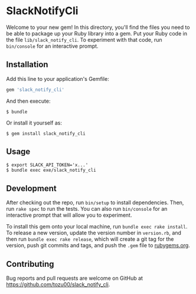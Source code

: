 # SlackNotifyCli

Welcome to your new gem! In this directory, you'll find the files you need to be able to package up your Ruby library into a gem. Put your Ruby code in the file `lib/slack_notify_cli`. To experiment with that code, run `bin/console` for an interactive prompt.


## Installation

Add this line to your application's Gemfile:

```ruby
gem 'slack_notify_cli'
```

And then execute:

    $ bundle

Or install it yourself as:

    $ gem install slack_notify_cli

## Usage
    $ export SLACK_API_TOKEN='x...'
    $ bundle exec exe/slack_notify_cli

## Development

After checking out the repo, run `bin/setup` to install dependencies. Then, run `rake spec` to run the tests. You can also run `bin/console` for an interactive prompt that will allow you to experiment.

To install this gem onto your local machine, run `bundle exec rake install`. To release a new version, update the version number in `version.rb`, and then run `bundle exec rake release`, which will create a git tag for the version, push git commits and tags, and push the `.gem` file to [rubygems.org](https://rubygems.org).

## Contributing

Bug reports and pull requests are welcome on GitHub at https://github.com/tozu00/slack_notify_cli.
